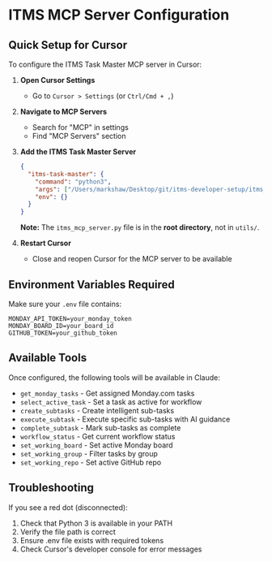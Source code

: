 # ITMS MCP Server Configuration

## Quick Setup for Cursor

To configure the ITMS Task Master MCP server in Cursor:

1. **Open Cursor Settings**
   - Go to `Cursor > Settings` (or `Ctrl/Cmd + ,`)

2. **Navigate to MCP Servers**
   - Search for "MCP" in settings
   - Find "MCP Servers" section

3. **Add the ITMS Task Master Server**
   ```json
   {
     "itms-task-master": {
       "command": "python3",
       "args": ["/Users/markshaw/Desktop/git/itms-developer-setup/itms_mcp_server.py"],
       "env": {}
     }
   }
   ```

   **Note:** The `itms_mcp_server.py` file is in the **root directory**, not in `utils/`.

4. **Restart Cursor**
   - Close and reopen Cursor for the MCP server to be available

## Environment Variables Required

Make sure your `.env` file contains:
```
MONDAY_API_TOKEN=your_monday_token
MONDAY_BOARD_ID=your_board_id
GITHUB_TOKEN=your_github_token
```

## Available Tools

Once configured, the following tools will be available in Claude:

- `get_monday_tasks` - Get assigned Monday.com tasks
- `select_active_task` - Set a task as active for workflow
- `create_subtasks` - Create intelligent sub-tasks
- `execute_subtask` - Execute specific sub-tasks with AI guidance
- `complete_subtask` - Mark sub-tasks as complete
- `workflow_status` - Get current workflow status
- `set_working_board` - Set active Monday board
- `set_working_group` - Filter tasks by group
- `set_working_repo` - Set active GitHub repo

## Troubleshooting

If you see a red dot (disconnected):
1. Check that Python 3 is available in your PATH
2. Verify the file path is correct
3. Ensure .env file exists with required tokens
4. Check Cursor's developer console for error messages